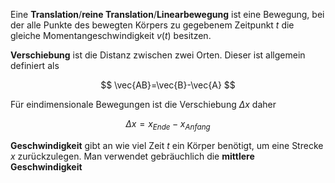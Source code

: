 Eine **Translation**/**reine Translation**/**Linearbewegung** ist eine Bewegung, bei der alle Punkte des bewegten Körpers zu gegebenem Zeitpunkt $t$ die gleiche Momentangeschwindigkeit $v(t)$ besitzen.

**Verschiebung** ist die Distanz zwischen zwei Orten. Dieser ist allgemein definiert als

$$
\vec{AB}=\vec{B}-\vec{A}
$$

Für eindimensionale Bewegungen ist die Verschiebung $\Delta{x}$ daher

$$
\Delta{x}=x_{Ende}-x_{Anfang}
$$

**Geschwindigkeit** gibt an wie viel Zeit $t$ ein Körper benötigt, um eine Strecke $x$ zurückzulegen. Man verwendet gebräuchlich die **mittlere Geschwindigkeit**